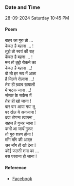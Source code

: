 ### Date and Time

28-09-2024 Saturday 10:45 PM

#### Poem

बाहर का गुरु तो …  <br />
केवल है बहाना … !  <br />
तुझे तो स्वयं की राह  <br />
केवल है बहना … !  <br />
मन तो तुझे रोकने का  <br />
केवल है बहाना  …!  <br />
वो तो हर रूप में आता  <br />
है मिलने रोज़ाना …!  <br />
तेरा ही ख़्वाब ख़यालों  <br />
में भटक जाना …!  <br />
संसार के सर्कस में  <br />
तेरा ही खो जाना !  <br />
बार बार आया गया तू  <br />
पर खेल ये अनजाना !  <br />
क्या भोगना त्यागना ,  <br />
सहज है  गुजर जाना !  <br />
कभी आ जायँ ग़ुरूर  <br />
तो गुरु शरण होना !  <br />
माँग माँग की आदत  <br />
अब माँग ही खो देना  !  <br />
कोई जलती शमा का … <br />
बस परवाना हो जाना !

#### Reference

* [Facebook](https://www.facebook.com/share/p/sGGqT9aXQDYhym6k/)
